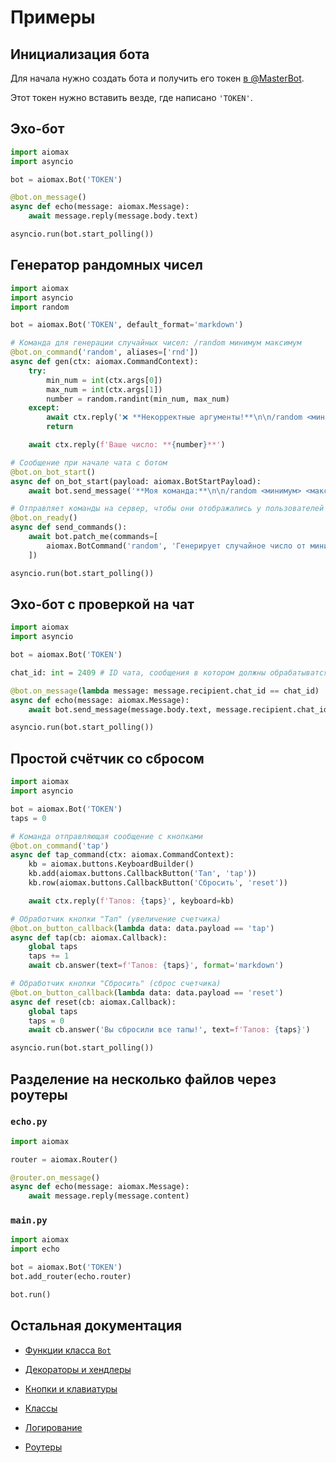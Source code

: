 # Примеры

## Инициализация бота

Для начала нужно создать бота и получить его токен [в @MasterBot](https://max.ru/masterbot).

Этот токен нужно вставить везде, где написано `'TOKEN'`.

## Эхо-бот

```py
import aiomax
import asyncio

bot = aiomax.Bot('TOKEN')

@bot.on_message()
async def echo(message: aiomax.Message):
    await message.reply(message.body.text)

asyncio.run(bot.start_polling())
```

## Генератор рандомных чисел

```py
import aiomax
import asyncio
import random

bot = aiomax.Bot('TOKEN', default_format='markdown')

# Команда для генерации случайных чисел: /random минимум максимум
@bot.on_command('random', aliases=['rnd'])
async def gen(ctx: aiomax.CommandContext):
    try:
        min_num = int(ctx.args[0])
        max_num = int(ctx.args[1])
        number = random.randint(min_num, max_num)
    except:
        await ctx.reply('❌ **Некорректные аргументы!**\n\n/random <миниммум> <максимум>')
        return

    await ctx.reply(f'Ваше число: **{number}**')

# Сообщение при начале чата с ботом
@bot.on_bot_start()
async def on_bot_start(payload: aiomax.BotStartPayload):
    await bot.send_message('**Моя команда:**\n\n/random <минимум> <максимум>', payload.chat_id)

# Отправляет команды на сервер, чтобы они отображались у пользователей в меню
@bot.on_ready()
async def send_commands():
    await bot.patch_me(commands=[
        aiomax.BotCommand('random', 'Генерирует случайное число от минимума до максимума')
    ])

asyncio.run(bot.start_polling())
```

## Эхо-бот с проверкой на чат

```py
import aiomax
import asyncio

bot = aiomax.Bot('TOKEN')

chat_id: int = 2409 # ID чата, сообщения в котором должны обрабатыватся

@bot.on_message(lambda message: message.recipient.chat_id == chat_id)
async def echo(message: aiomax.Message):
    await bot.send_message(message.body.text, message.recipient.chat_id)

asyncio.run(bot.start_polling())
```

## Простой счётчик со сбросом

```py
import aiomax
import asyncio

bot = aiomax.Bot('TOKEN')
taps = 0

# Команда отправляющая сообщение с кнопками
@bot.on_command('tap')
async def tap_command(ctx: aiomax.CommandContext):
    kb = aiomax.buttons.KeyboardBuilder()
    kb.add(aiomax.buttons.CallbackButton('Тап', 'tap'))
    kb.row(aiomax.buttons.CallbackButton('Сбросить', 'reset'))

    await ctx.reply(f'Тапов: {taps}', keyboard=kb)

# Обработчик кнопки "Тап" (увеличение счетчика)
@bot.on_button_callback(lambda data: data.payload == 'tap')
async def tap(cb: aiomax.Callback):
    global taps
    taps += 1
    await cb.answer(text=f'Тапов: {taps}', format='markdown')

# Обработчик кнопки "Сбросить" (сброс счетчика)
@bot.on_button_callback(lambda data: data.payload == 'reset')
async def reset(cb: aiomax.Callback):
    global taps
    taps = 0
    await cb.answer('Вы сбросили все тапы!', text=f'Тапов: {taps}')

asyncio.run(bot.start_polling())
```

## Разделение на несколько файлов через роутеры

### `echo.py`

```py
import aiomax

router = aiomax.Router()

@router.on_message()
async def echo(message: aiomax.Message):
    await message.reply(message.content)
```

### `main.py`

```py
import aiomax
import echo

bot = aiomax.Bot('TOKEN')
bot.add_router(echo.router)

bot.run()
```

## Остальная документация

- [Функции класса `Bot`](bots.md)

- [Декораторы и хендлеры](decorators.md)

- [Кнопки и клавиатуры](buttons.md)

- [Классы](classes.md)

- [Логирование](logging.md)

- [Роутеры](routers.md)
